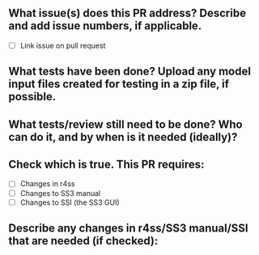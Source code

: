 
## What issue(s) does this PR address? Describe and add issue numbers, if applicable.

- [ ] Link issue on pull request

## What tests have been done? Upload any model input files created for testing in a zip file, if possible.

## What tests/review still need to be done? Who can do it, and by when is it needed (ideally)?

## Check which is true. This PR requires:

- [ ] Changes in r4ss
- [ ] Changes to SS3 manual
- [ ] Changes to SSI (the SS3 GUI)

##  Describe any changes in r4ss/SS3 manual/SSI that are needed (if checked):
